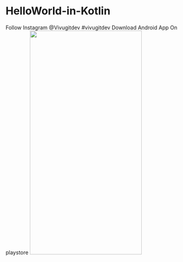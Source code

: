 # HelloWorld-in-Kotlin
Follow Instagram @Vivugitdev
#vivugitdev Download Android App On playstore <img src="https://user-images.githubusercontent.com/54928561/85829368-169d0780-b7a8-11ea-95d9-4dce7d3a177e.jpg" width="300" height="600">

